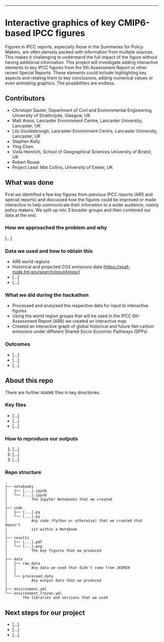 ---

# Interactive graphics of key CMIP6-based IPCC figures

Figures in IPCC reports, especially those in the Summaries for Policy Makers, are often densely packed with information from multiple sources. This makes it challenging to understand the full impact of the figure without having additional information. This project will investigate adding interactive elements to key IPCC figures from the 5th Assessment Report or other recent Special Reports. These elements could include highlighting key aspects and relating them to key conclusions, adding numerical values or even animating graphics. The possibilities are endless.

## Contributors

* Christoph Sauter, Department of Civil and Environmental Engineering, University of Strathclyde, Glasgow, UK
* Matt Amos, Lancaster Environment Centre, Lancaster University, Lancaster, UK
* Lily Gouldsbrough, Lancaster Environment Centre, Lancaster University, Lancaster, UK
* Stephen Kelly
* Ying Chen
* Viola Heinrich, School of Geographical Sciences University of Bristol, UK
* Robert Rouse
* Project Lead: Mat Collins, University of Exeter, UK

## What was done

First we identified a few key figures from previous IPCC reports (AR5 and special reports) and discussed how the figures could be improved or made interactive to help communicate their infomation to a wider audience, mainly policy makers. 
We split up into 3 broader groups and then combined our data at the end. 

### How we approached the problem and why

[...]

### Data we used and how to obtain this

* AR6 world regions
* Historical and projected CO2 emissions data (https://esgf-node.llnl.gov/search/input4mips/)
* [...]
* [...]

### What we did during the hackathon

* Processed and analyised the respective data for input to interactive figures
* Using the world region groups that will be used in the IPCC 6th Assessment Report (AR6) we created an interactive map
* Created an interactive graph of global historical and future Net carbon emissions under different Shared Socio-Econimic Pathways (SPPs)

### Outcomes

* [...]
* [...]
* [...]

## About this repo

There are further `README` files in key directories.

### Key files

* [...]
* [...]
* [...]

### How to reproduce our outputs

1. [...]
2. [...]
3. [...]

### Repo structure

    .
    ├── notebooks
    │   ├── [...].ipynb
    │   └── [...].ipynb
    │           The Jupyter Notebooks that we created
    │
    ├── code
    │   ├── [...].py
    │   └── [...].py
    │           Any code (Python or otherwise) that we created that doesn't
    │           sit within a Notebook
    │
    ├── results
    │   ├── [...].pdf
    │   └── [...].png
    │           The key figures that we produced
    │
    ├── data
    │   ├── raw_data
    │   │       Any data we used that didn't come from JASMIN
    │   │
    │   └── processed_data
    │           Any output data that we produced
    │
    ├── environment.yml
    └── environment_frozen.yml
            The libraries and versions that we used

## Next steps for our project

* [...]
* [...]
* [...]
